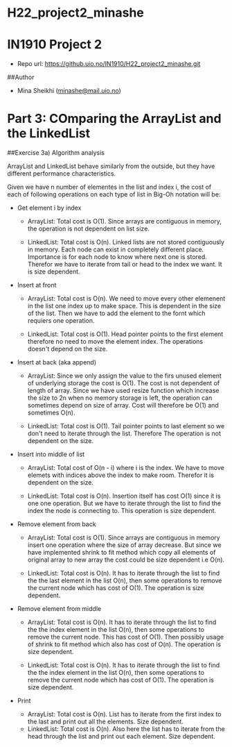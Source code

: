 # H22_project2_minashe

# IN1910 Project 2 

- Repo url: https://github.uio.no/IN1910/H22_project2_minashe.git

##Author
- Mina Sheikhi (minashe@mail.uio.no)



# Part 3: COmparing the ArrayList and the LinkedList

##Exercise 3a) Algorithm analysis

ArrayList and LinkedList behave similarly from the outside, but they have 
different performance characteristics.

Given we have n number of elementes in the list and index i, the cost of each 
of following operations on each type of list in Big-Oh notation will be:

- Get element i by index 
  - ArrayList: Total cost is O(1). Since arrays are contiguous in memory, the
                operation is not dependent on list size.
  
  - LinkedList: Total cost is O(n). Linked lists are not stored contiguously in
                memory. Each node can exist in completely different place. 
                Importance is for each node to know where next one is stored. 
                Therefor we have to iterate from tail or head to the index we want.
                It is size dependent.
  
- Insert at front
  - ArrayList: Total cost is O(n). We need to move every other elemenent in
               the list one index up to make space. This is dependent in the 
               size of the list. Then we have to add the element to the fornt
               which requiers one operation. 
  
  - LinkedList: Total cost is O(1). Head pointer points to the first element
                therefore no need to move the element index. The operations
                doesn't depend on the size.


- Insert at back (aka append)
    - ArrayList: Since we only assign the value to the firs unused element
                 of underlying storage the cost is O(1). The cost is not dependent
                 of length of array. Since we have used resize function 
                 which increase the size to 2n when no memory storage is left,
                 the operation can sometimes depend on size of array. 
                 Cost will therefore be O(1) and sometimes O(n).
  
    - LinkedList: Total cost is O(1). Tail pointer points to last element 
                  so we don't need to iterate through the list. Therefore
                  The operation is not dependent on the size.
    

- Insert into middle of list
    - ArrayList: Total cost of O(n - i) where i is the index.
                 We have to move elemets with indices above the index to make room.
                 Therefor it is dependent on the size.
                 
    - LinkedList: Total cost is O(n). Insertion itself has cost O(1) since it is one 
                  one operation. But we have to iterate through the list to find the
                  index the node is connecting to. This operation is size dependent.
                  

- Remove element from back
    - ArrayList: Total cost is O(1). Since arrays are contiguous in memory insert one
                 operation where the size of array decrease. But since we have implemented 
                 shrink to fit method which copy all elements of original array to new array
                 the cost could be size dependent i.e O(n).
                
    - LinkedList: Total cost is O(n). It has to iterate through the list to find the 
                  the last element in the list O(n), then some operations to remove the current
                  node which has cost of O(1). The operation is size dependent.

- Remove element from middle
    - ArrayList: Total cost is O(n). It has to iterate through the list to find the 
                  the index element in the list O(n), then some operations to remove the current
                  node. This has cost of O(1). Then possibly usage of shrink to fit method which 
                  also has cost of O(n). The operation is size dependent.
                 
    - LinkedList: Total cost is O(n). It has to iterate through the list to find the 
                  the index element in the list O(n), then some operations to remove the current
                  node which has cost of O(1). The operation is size dependent.


- Print
    - ArrayList: Total cost is O(n). List has to iterate from the first index to the
                 last and print out all the elements. Size dependent.
    - LinkedList: Total cost is O(n). Also here the list has to iterate from the head
                  through the list and print out each element. Size dependent. 

